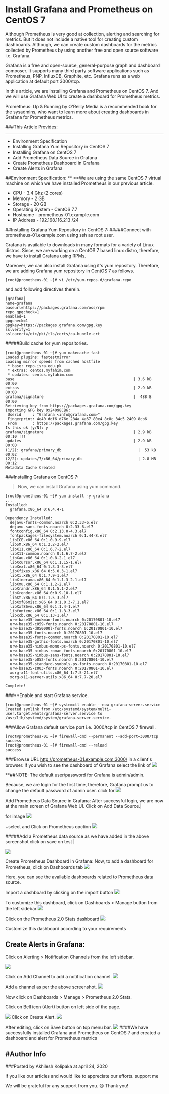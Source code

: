 # Install Grafana and Prometheus on CentOS 7 #

Although Prometheus is very good at collection, alerting and searching for metrics. But it does not include a native tool for creating custom dashboards. Although, we can create custom dashboards for the metrics collected by Prometheus by using another free and open source software i.e. Grafana.

Grafana is a free and open-source, general-purpose graph and dashboard composer. It supports many third party software applications such as Prometheus, PNP, InfluxDB, Graphite, etc. Grafana runs as a web application at default port 3000/tcp.

In this article, we are installing Grafana and Prometheus on CentOS 7. And we will use Grafana Web UI to create a dashboard for Prometheus metrics.

Prometheus: Up & Running by O'Reilly Media is a recommended book for the sysadmins, who want to learn more about creating dashboards in Grafana for Prometheus metrics.

###This Article Provides:
***
* Environment Specification
* Installing Grafana Yum Repository in CentOS 7
* Installing Grafana on CentOS 7
* Add Prometheus Data Source in Grafana
* Create Prometheus Dashboard in Grafana
* Create Alerts in Grafana


##Environment Specification:
**
**We are using the same CentOS 7 virtual machine on which we have installed Prometheus in our previous article.

* CPU - 3.4 Ghz (2 cores)
* Memory - 2 GB
* Storage - 20 GB
* Operating System - CentOS 7.7
* Hostname - prometheus-01.example.com
* IP Address - 192.168.116.213 /24

##Installing Grafana Yum Repository in CentOS 7:
#####Connect with prometheus-01.example.com using ssh as root user.

Grafana is available to downloads in many formats for a variety of Linux distros. Since, we are working on a CentOS 7 based linux distro, therefore, we have to install Grafana using RPMs.

Moreover, we can also install Grafana using it's yum repository. Therefore, we are adding Grafana yum repository in CentOS 7 as follows.

```
[root@prometheus-01 ~]# vi /etc/yum.repos.d/grafana.repo
```
and add following directives therein.
```
[grafana]
name=grafana
baseurl=https://packages.grafana.com/oss/rpm
repo_gpgcheck=1
enabled=1
gpgcheck=1
gpgkey=https://packages.grafana.com/gpg.key
sslverify=1
sslcacert=/etc/pki/tls/certs/ca-bundle.crt

```
#####Build cache for yum repositories.
```
[root@prometheus-01 ~]# yum makecache fast
Loaded plugins: fastestmirror
Loading mirror speeds from cached hostfile
 * base: repo.isra.edu.pk
 * extras: centos.myfahim.com
 * updates: centos.myfahim.com
base                                                     | 3.6 kB     00:00
extras                                                   | 2.9 kB     00:00
grafana/signature                                        |  488 B     00:00
Retrieving key from https://packages.grafana.com/gpg.key
Importing GPG key 0x24098CB6:
 Userid     : "Grafana <info@grafana.com>"
 Fingerprint: 4e40 ddf6 d76e 284a 4a67 80e4 8c8c 34c5 2409 8cb6
 From       : https://packages.grafana.com/gpg.key
Is this ok [y/N]: y
grafana/signature                                        | 2.9 kB     00:10 !!!
updates                                                  | 2.9 kB     00:00
(1/2): grafana/primary_db                                  |  53 kB   00:02
(2/2): updates/7/x86_64/primary_db                         | 2.8 MB   00:12
Metadata Cache Created
```

###Installing Grafana on CentOS 7:
 > Now, we can install Grafana using yum command.
```
[root@prometheus-01 ~]# yum install -y grafana
...
Installed:
  grafana.x86_64 0:6.4.4-1

Dependency Installed:
  dejavu-fonts-common.noarch 0:2.33-6.el7
  dejavu-sans-fonts.noarch 0:2.33-6.el7
  fontconfig.x86_64 0:2.13.0-4.3.el7
  fontpackages-filesystem.noarch 0:1.44-8.el7
  libICE.x86_64 0:1.0.9-9.el7
  libSM.x86_64 0:1.2.2-2.el7
  libX11.x86_64 0:1.6.7-2.el7
  libX11-common.noarch 0:1.6.7-2.el7
  libXau.x86_64 0:1.0.8-2.1.el7
  libXcursor.x86_64 0:1.1.15-1.el7
  libXext.x86_64 0:1.3.3-3.el7
  libXfixes.x86_64 0:5.0.3-1.el7
  libXi.x86_64 0:1.7.9-1.el7
  libXinerama.x86_64 0:1.1.3-2.1.el7
  libXmu.x86_64 0:1.1.2-2.el7
  libXrandr.x86_64 0:1.5.1-2.el7
  libXrender.x86_64 0:0.9.10-1.el7
  libXt.x86_64 0:1.1.5-3.el7
  libXxf86misc.x86_64 0:1.0.3-7.1.el7
  libXxf86vm.x86_64 0:1.1.4-1.el7
  libfontenc.x86_64 0:1.1.3-3.el7
  libxcb.x86_64 0:1.13-1.el7
  urw-base35-bookman-fonts.noarch 0:20170801-10.el7
  urw-base35-c059-fonts.noarch 0:20170801-10.el7
  urw-base35-d050000l-fonts.noarch 0:20170801-10.el7
  urw-base35-fonts.noarch 0:20170801-10.el7
  urw-base35-fonts-common.noarch 0:20170801-10.el7
  urw-base35-gothic-fonts.noarch 0:20170801-10.el7
  urw-base35-nimbus-mono-ps-fonts.noarch 0:20170801-10.el7
  urw-base35-nimbus-roman-fonts.noarch 0:20170801-10.el7
  urw-base35-nimbus-sans-fonts.noarch 0:20170801-10.el7
  urw-base35-p052-fonts.noarch 0:20170801-10.el7
  urw-base35-standard-symbols-ps-fonts.noarch 0:20170801-10.el7
  urw-base35-z003-fonts.noarch 0:20170801-10.el7
  xorg-x11-font-utils.x86_64 1:7.5-21.el7
  xorg-x11-server-utils.x86_64 0:7.7-20.el7

Complete!
```
 ###**Enable and start Grafana service.
```
[root@prometheus-01 ~]# systemctl enable --now grafana-server.service
Created symlink from /etc/systemd/system/multi-user.target.wants/grafana-server.service to /usr/lib/systemd/system/grafana-server.service.

```
  ###Allow Grafana default service port i.e. 3000/tcp in CentOS 7 firewall.
```
[root@prometheus-01 ~]# firewall-cmd --permanent --add-port=3000/tcp
success
[root@prometheus-01 ~]# firewall-cmd --reload
success
```

###Browse URL http://prometheus-01.example.com:3000/ in a client's browser.
if you wish to see the dashboard of Grafana select the link of ![](https://4.bp.blogspot.com/-DQVVbrg95tU/XcQtfZRuHTI/AAAAAAAAGxY/9ol0JYx6QCApwsCTm--uHweWuJdqMrp-gCLcBGAsYHQ/s1600/01-grafana-web-ui-login.png)

**##NOTE: The default user/password for Grafana is admin/admin.

Because, we are login for the first time, therefore, Grafana prompt us to change the default password of admin user. click for ![](https://1.bp.blogspot.com/-kKGhrwNAvf4/XcQtgnk0HCI/AAAAAAAAGxs/EqdQlcgVXvoZrObZPw56M5qmiSiJdpPLQCLcBGAsYHQ/s1600/03-grafana-home-dashboard.png)

Add Prometheus Data Source in Grafana:
After successful login, we are now at the main screen of Grafana Web UI.
Click on Add Data Source.|

for image ![](https://1.bp.blogspot.com/-7zm5eeJxy4s/XcQthI4vvdI/AAAAAAAAGxw/4TKGE6001S0n9IbUNz7yCtsiJp6S9e7lgCLcBGAsYHQ/s1600/04-grafana-add-data-source.jpg)

+select and Click on Prometheus opction
![](https://2.bp.blogspot.com/-6Uk3dWjJ0hY/XcQthTBfGdI/AAAAAAAAGx0/sppAMsKyuNojCv1iTmJFC7edaHViv9daQCLcBGAsYHQ/s1600/05-grafana-data-source-prometheus.jpg)

#####Add a Prometheus data source as we have added in the above screenshot
click on save on test |
         
![](https://2.bp.blogspot.com/-ytmlkBl93e4/XcQtiOziZII/AAAAAAAAGyA/LyIj_DtKZlgl_qPznCL9FoIJUmOos5-WQCLcBGAsYHQ/s1600/06-grafana-data-source-working.jpg)

Create Prometheus Dashboard in Grafana:
Now, to add a dashboard for Prometheus, click on Dashboards tab
![](https://1.bp.blogspot.com/-iF8b4jVpQqU/XcQtihwy6_I/AAAAAAAAGyI/91dvkdJGehcFQxk0SyGqv7Ud8UYL35wjQCLcBGAsYHQ/s1600/07-grafana-prometheus-dashboards.jpg)

Here, you can see the available dashboards related to Prometheus data source.

Import a dashboard by clicking on the import button
![](https://4.bp.blogspot.com/-Vhd0btwzP80/XcQtjJ3BBaI/AAAAAAAAGyQ/xghgch9QujQm9P2NdwZGStuDzX2L-bf3ACLcBGAsYHQ/s1600/08-grafana-prometheus-dashboards-imported.jpg)

To customize this dashboard, click on Dashboards > Manage button from the left sidebar
![](https://1.bp.blogspot.com/-NgM9fEFYiqE/XcQtjpLWhRI/AAAAAAAAGyY/UZ09l_DuCZ4tBwdHndG1nElMhJLXO6tbgCLcBGAsYHQ/s1600/09-grafana-dashboards-manage.jpg)

Click on the Prometheus 2.0 Stats dashboard
![](https://2.bp.blogspot.com/-R1f6HFeAdyI/XcQtkqCmZyI/AAAAAAAAGyg/AFKtlPKlfBk-3OFU69aS_JfuIIXaAnsawCLcBGAsYHQ/s1600/10-grafana-prometheus-2-stats.jpg)

Customize this dashboard according to your requirements

Create Alerts in Grafana:
---------------------------------------------------------------------------------
Click on Alerting > Notification Channels from the left sidebar.

![](https://2.bp.blogspot.com/-BjjWmW0qZis/XcQtlP47BHI/AAAAAAAAGyo/S23uOYBEMGkyDAvJ_DzjInnhgB2L11Q8QCLcBGAsYHQ/s1600/11-grafana-notification-channel.jpg)

Click on Add Channel to add a notification channel.
![](https://3.bp.blogspot.com/-64d7QDT8uG4/XcQtlilHAuI/AAAAAAAAGyw/OA2eUP1IXUE7so-XOR2NYU09WnS6u3cMACLcBGAsYHQ/s1600/12-grafana-add-new-notification-channel.jpg)

Add a channel as per the above screenshot.
![](https://3.bp.blogspot.com/-6U7t5-fzRRk/XcQtmL_zzoI/AAAAAAAAGy4/c1G7ZSWH4CIYocuse9pxYchEfrHbj1_XQCLcBGAsYHQ/s1600/13-grafana-notification-channel.jpg)

Now click on Dashboards > Manage > Prometheus 2.0 Stats.

Click on Bell icon (Alert) button on left side of the page.

![](https://4.bp.blogspot.com/-VnORwhU3jDA/XcQtmuAYo2I/AAAAAAAAGzA/H6gwOLjSWssSOpz2ATknpbOAaFvtPcbjQCLcBGAsYHQ/s1600/14-grafana-prometheus-2-stats-alert.jpg)
Click on Create Alert.
![](https://4.bp.blogspot.com/-_ubaebGTZ24/XcQtm9hZDxI/AAAAAAAAGzI/pTvPvS1oCqkXOD2_6Lq8kDEDEzbjfQ9wACLcBGAsYHQ/s1600/15-grafana-add-alert.jpg)

After editing, click on Save button on top menu bar.
![](https://3.bp.blogspot.com/-fIc4sT4t-sE/XcQtnqCTjzI/AAAAAAAAGzQ/tL2F4aZHBX0ranIi8dxjfNtpFt1ZKXdPwCLcBGAsYHQ/s1600/16-grafana-save-dashboard.jpg)
####We have successfully installed Grafana and Prometheus on CentOS 7 and created a dashboard and alert for Prometheus metrics


#Author Info
---------------
###Posted by Akhilesh Kolipaka at april 24, 2020

If you like our articles and would like to appreciate our efforts. support me 

We will be grateful for any support from you.
:smile: Thank you!











